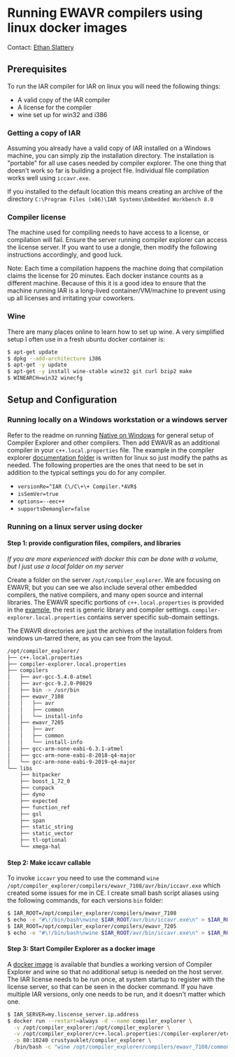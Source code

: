 # Running EWAVR compilers using linux docker images

Contact: [Ethan Slattery](https://github.com/CrustyAuklet)

## Prerequisites 
To run the IAR compiler for IAR on linux you will need the following things:
 -  A valid copy of the IAR compiler
 -  A license for the compiler
 -  wine set up for win32 and i386

### Getting a copy of IAR
Assuming you already have a valid copy of IAR installed on a Windows machine, you can simply zip the installation directory.
The installation is "portable" for all use cases needed by compiler explorer. The one thing that doesn't work so far is building a project file. Individual file compilation works well using `iccavr.exe`.

If you installed to the default location this means creating an archive of the directory `C:\Program Files (x86)\IAR Systems\Embedded Workbench 8.0`

### Compiler license
The machine used for compiling needs to have access to a license, or compilation will fail.
Ensure the server running compiler explorer can access the license server. If you want to use a dongle, then modify the following instructions accordingly, and good luck.

Note: Each time a compilation happens the machine doing that compilation claims the license for 20 minutes.
Each docker instance counts as a different machine. Because of this it is a good idea to ensure that the machine running IAR is a long-lived container/VM/machine to prevent using up all licenses and irritating your coworkers.

### Wine
There are many places online to learn how to set up wine. A very simplified setup I often use in a fresh ubuntu docker container is:

```bash
$ apt-get update
$ dpkg --add-architecture i386
$ apt-get -y update
$ apt-get -y install wine-stable wine32 git curl bzip2 make
$ WINEARCH=win32 winecfg
```

## Setup and Configuration
### Running locally on a Windows workstation or a windows server
Refer to the readme on running [Native on Windows](WindowsNative.md) for general setup of Compiler Explorer and other compilers.
Then add EWAVR as an additional compiler in your `c++.local.properties` file. The example in the compiler explorer
[documentation folder](EWAVR.properties) is written for linux so just modify the paths as needed.
The following properties are the ones that need to be set in addition to the typical settings you do for any compiler.

 -  `versionRe=^IAR C\/C\+\+ Compiler.*AVR$`
 -  `isSemVer=true`
 -  `options=--eec++`
 -  `supportsDemangler=false`

### Running on a linux server using docker
#### Step 1: provide configuration files, compilers, and libraries
*If you are more experienced with docker this can be done with a volume, but I just use a local folder on my server*

Create a folder on the server `/opt/compiler_explorer`. We are focusing on EWAVR, but you can see we also include
several other embedded compilers, the native compilers, and many open source and internal libraries. The EWAVR specific portions
of `c++.local.properties` is provided in the [example](EWAVR.properties), the rest is generic library and compiler settings. 
`compiler-explorer.local.properties` contains server specific sub-domain settings.

The EWAVR directories are just the archives of the installation folders from windows un-tarred there, as you can see from the layout.

```bash
/opt/compiler_explorer/
├── c++.local.properties
├── compiler-explorer.local.properties
├── compilers
│   ├── avr-gcc-5.4.0-atmel
│   ├── avr-gcc-9.2.0-P0829
│   ├── bin -> /usr/bin
│   ├── ewavr_7108
│   │   ├── avr
│   │   ├── common
│   │   └── install-info
│   ├── ewavr_7205
│   │   ├── avr
│   │   ├── common
│   │   └── install-info
│   ├── gcc-arm-none-eabi-6.3.1-atmel
│   ├── gcc-arm-none-eabi-8-2018-q4-major
│   └── gcc-arm-none-eabi-9-2019-q4-major
└── libs
    ├── bitpacker
    ├── boost_1_72_0
    ├── cunpack
    ├── dyno
    ├── expected
    ├── function_ref
    ├── gsl
    ├── span
    ├── static_string
    ├── static_vector
    ├── tl-optional
    └── xmega-hal
```

#### Step 2: Make iccavr callable
To invoke `iccavr` you need to use the command `wine /opt/compiler_explorer/compilers/ewavr_7108/avr/bin/iccavr.exe` which created some issues for me in CE.
I create small bash script aliases using the following commands, for each versions `bin` folder:

```bash
$ IAR_ROOT=/opt/compiler_explorer/compilers/ewavr_7108
$ echo -e "#\!/bin/bash\nwine $IAR_ROOT/avr/bin/iccavr.exe\n" > $IAR_ROOT/avr/bin/iccavr && chmod +x $IAR_ROOT/avr/bin/iccavr
$ IAR_ROOT=/opt/compiler_explorer/compilers/ewavr_7205
$ echo -e "#\!/bin/bash\nwine $IAR_ROOT/avr/bin/iccavr.exe\n" > $IAR_ROOT/avr/bin/iccavr && chmod +x $IAR_ROOT/avr/bin/iccavr
```

#### Step 3: Start Compiler Explorer as a docker image
A [docker image](https://hub.docker.com/repository/docker/crustyauklet/compiler_explorer) is available that bundles a working version of Compiler Explorer
and wine so that no additional setup is needed on the host server. The IAR license needs to be run once, at system startup to register with the license server,
so that can be seen in the docker command. If you have multiple IAR versions, only one needs to be run, and it doesn't matter which one.

```bash
$ IAR_SERVER=my.liscense_server.ip.address
$ docker run --restart=always -d --name compiler_explorer \
  -v /opt/compiler_explorer:/opt/compiler_explorer \
  -v /opt/compiler_explorer/c++.local.properties:/compiler-explorer/etc/config/c++.local.properties \
  -p 80:10240 crustyauklet/compiler_explorer \
  /bin/bash -c "wine /opt/compiler_explorer/compilers/ewavr_7108/common/bin/LightLicenseManager.exe setup -s ${IAR_SERVER} && make"
```
